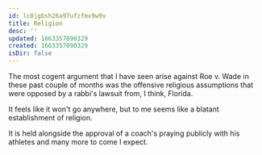 ```yaml
---
id: lc0jgbsh26a97ufzfmx9w9v
title: Religion
desc: ''
updated: 1663357090329
created: 1663357090329
isDir: false
---
```

The most cogent argument that I have seen arise against Roe v. Wade in these past couple of months was the offensive religious assumptions that were opposed by a rabbi's lawsuit from, I think, Florida.

It feels like it won't go anywhere, but to me seems like a blatant establishment of religion. 

It is held alongside the approval of a coach's praying publicly with his athletes and many more to come I expect.
